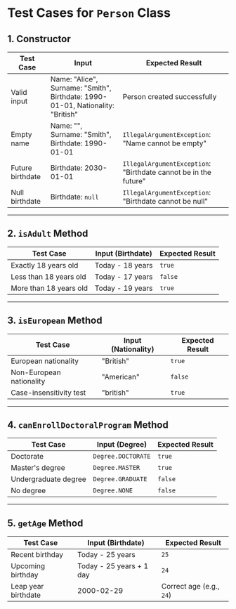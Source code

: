 # Test Cases for `Person` Class

## 1. Constructor

| **Test Case**      | **Input**                                                                 | **Expected Result**                                 |
|--------------------|---------------------------------------------------------------------------|---------------------------------------------------|
| Valid input        | Name: "Alice", Surname: "Smith", Birthdate: 1990-01-01, Nationality: "British" | Person created successfully                       |
| Empty name         | Name: "", Surname: "Smith", Birthdate: 1990-01-01                        | `IllegalArgumentException`: "Name cannot be empty" |
| Future birthdate   | Birthdate: 2030-01-01                                                   | `IllegalArgumentException`: "Birthdate cannot be in the future" |
| Null birthdate     | Birthdate: `null`                                                       | `IllegalArgumentException`: "Birthdate cannot be null" |

---

## 2. `isAdult` Method

| **Test Case**        | **Input (Birthdate)** | **Expected Result** |
|----------------------|-----------------------|----------------------|
| Exactly 18 years old | Today - 18 years      | `true`               |
| Less than 18 years old | Today - 17 years      | `false`              |
| More than 18 years old | Today - 19 years      | `true`               |

---

## 3. `isEuropean` Method

| **Test Case**          | **Input (Nationality)** | **Expected Result** |
|------------------------|-------------------------|----------------------|
| European nationality   | "British"              | `true`               |
| Non-European nationality | "American"             | `false`              |
| Case-insensitivity test | "british"              | `true`               |

---

## 4. `canEnrollDoctoralProgram` Method

| **Test Case**           | **Input (Degree)** | **Expected Result** |
|-------------------------|--------------------|----------------------|
| Doctorate               | `Degree.DOCTORATE` | `true`               |
| Master's degree         | `Degree.MASTER`    | `true`               |
| Undergraduate degree    | `Degree.GRADUATE`  | `false`              |
| No degree               | `Degree.NONE`      | `false`              |

---

## 5. `getAge` Method

| **Test Case**       | **Input (Birthdate)**   | **Expected Result** |
|---------------------|-------------------------|----------------------|
| Recent birthday     | Today - 25 years       | `25`                 |
| Upcoming birthday   | Today - 25 years + 1 day | `24`                 |
| Leap year birthdate | 2000-02-29             | Correct age (e.g., `24`) |
